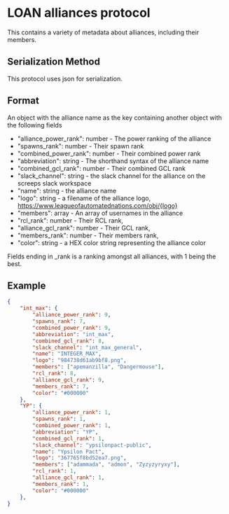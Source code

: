 # LOAN alliances protocol

This contains a variety of metadata about alliances, including their members.

## Serialization Method

This protocol uses json for serialization.

## Format

An object with the alliance name as the key containing another object with the following fields
* "alliance_power_rank": number - The power ranking of the alliance
* "spawns_rank": number - Their spawn rank
* "combined_power_rank": number - Their combined power rank
* "abbreviation": string - The shorthand syntax of the alliance name
* "combined_gcl_rank": number - Their combined GCL rank
* "slack_channel": string - the slack channel for the alliance on the screeps slack workspace
* "name": string - the alliance name
* "logo": string - a filename of the alliance logo, https://www.leagueofautomatednations.com/obj/{logo}
* "members": array<string> - An array of usernames in the alliance
* "rcl_rank": number - Their RCL rank,
* "alliance_gcl_rank": number - Their GCL rank,
* "members_rank": number - Their members rank,
* "color": string - a HEX color string representing the alliance color

Fields ending in _rank is a ranking amongst all alliances, with 1 being the best.


## Example

```json
{
	"int_max": {
		"alliance_power_rank": 9,
		"spawns_rank": 7,
		"combined_power_rank": 9,
		"abbreviation": "int_max",
		"combined_gcl_rank": 8,
		"slack_channel": "int_max_general",
		"name": "INTEGER_MAX",
		"logo": "984738d61ab9bf8.png",
		"members": ["apemanzilla", "Dangermouse"],
		"rcl_rank": 8,
		"alliance_gcl_rank": 9,
		"members_rank": 7,
		"color": "#000000"
	},
	"YP": {
		"alliance_power_rank": 1,
		"spawns_rank": 1,
		"combined_power_rank": 1,
		"abbreviation": "YP",
		"combined_gcl_rank": 1,
		"slack_channel": "ypsilonpact-public",
		"name": "Ypsilon Pact",
		"logo": "367765f8bd52ea7.png",
		"members": ["adammada", "admon", "Zyzyzyryxy"],
		"rcl_rank": 1,
		"alliance_gcl_rank": 1,
		"members_rank": 1,
		"color": "#000000"
	},
}
```
